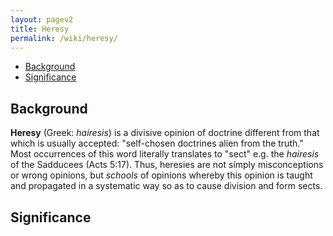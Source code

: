 ```yaml
---
layout: pagev2
title: Heresy
permalink: /wiki/heresy/
---
```

- [Background](#background)
- [Significance](#significance)

## Background

**Heresy** (Greek: *hairesis*) is a divisive opinion of doctrine different from that which is usually accepted: "self-chosen doctrines alien from the truth." Most occurrences of this word literally translates to "sect" e.g. the *hairesis* of the Sadducees (Acts 5:17). Thus, heresies are not simply misconceptions or wrong opinions, but *schools* of opinions whereby this opinion is taught and propagated in a systematic way so as to cause division and form sects.

## Significance
